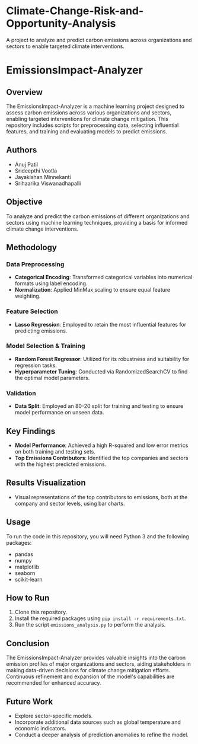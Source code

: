 # Climate-Change-Risk-and-Opportunity-Analysis
A project to analyze and predict carbon emissions across organizations and sectors to enable targeted climate interventions.

# EmissionsImpact-Analyzer

## Overview
The EmissionsImpact-Analyzer is a machine learning project designed to assess carbon emissions across various organizations and sectors, enabling targeted interventions for climate change mitigation. This repository includes scripts for preprocessing data, selecting influential features, and training and evaluating models to predict emissions.

## Authors
- Anuj Patil
- Srideepthi Vootla
- Jayakishan Minnekanti
- Srihaarika Viswanadhapalli

## Objective
To analyze and predict the carbon emissions of different organizations and sectors using machine learning techniques, providing a basis for informed climate change interventions.

## Methodology
### Data Preprocessing
- **Categorical Encoding**: Transformed categorical variables into numerical formats using label encoding.
- **Normalization**: Applied MinMax scaling to ensure equal feature weighting.

### Feature Selection
- **Lasso Regression**: Employed to retain the most influential features for predicting emissions.

### Model Selection & Training
- **Random Forest Regressor**: Utilized for its robustness and suitability for regression tasks.
- **Hyperparameter Tuning**: Conducted via RandomizedSearchCV to find the optimal model parameters.

### Validation
- **Data Split**: Employed an 80-20 split for training and testing to ensure model performance on unseen data.

## Key Findings
- **Model Performance**: Achieved a high R-squared and low error metrics on both training and testing sets.
- **Top Emissions Contributors**: Identified the top companies and sectors with the highest predicted emissions.

## Results Visualization
- Visual representations of the top contributors to emissions, both at the company and sector levels, using bar charts.

## Usage
To run the code in this repository, you will need Python 3 and the following packages:
- pandas
- numpy
- matplotlib
- seaborn
- scikit-learn

## How to Run
1. Clone this repository.
2. Install the required packages using `pip install -r requirements.txt`.
3. Run the script `emissions_analysis.py` to perform the analysis.

## Conclusion
The EmissionsImpact-Analyzer provides valuable insights into the carbon emission profiles of major organizations and sectors, aiding stakeholders in making data-driven decisions for climate change mitigation efforts. Continuous refinement and expansion of the model's capabilities are recommended for enhanced accuracy.

## Future Work
- Explore sector-specific models.
- Incorporate additional data sources such as global temperature and economic indicators.
- Conduct a deeper analysis of prediction anomalies to refine the model.
